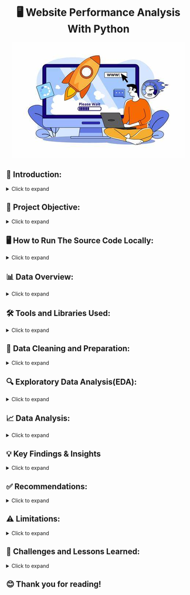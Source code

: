 <h1 style="text-align: center;">🖥️ Website Performance Analysis With Python</h1>

<div align="center">
  <img src="OIP.jpeg"="Web Performance Image" width="autp" height="auto">
</div>

## 📖 Introduction: 
<details>
  <summary>Click to expand</summary>
  <br>
  
In today’s fast-moving digital world, people expect websites to load quickly and work smoothly. If a site is slow, visitors may leave before even exploring it. This is especially important for 929 Fitness, where the website helps connect people with workout plans, nutrition tips, and a supportive community.

This project uses Python to check how well the 929 Fitness website is performing. We’ll look at things like speed, efficiency, and reliability. By analyzing key data, spotting slowdowns, and predicting when traffic is highest (especially at 11 AM and 9 PM), we can suggest improvements to keep the site running smoothly. The goal is to give visitors a better experience and help 929 Fitness make a bigger impact online.

</details>

## 🎯 Project Objective:
<details>
  <summary>Click to expand</summary>
 <br>
  
The goal of this project is to **check, improve, and speed up** the **925 Fitness** website using **Python**. By looking at important performance data, we’ll answer key questions like:

1. Where do visitors come from, and who are they? (Traffic Sources and Demographics)
2. How long do people stay on the site, and when is it busiest? (Session Analysis)
3. What do users do on the site, and do they find it engaging? (User Engagement and Behavior)
4. Which strategies are most effective in driving traffic to the site? (Channel Performance)
5. How many visits can we expect in the next day? (Website Traffic Forecasting)

This project will use **Python and data analysis** to find ways to make the **925 Fitness** website faster, improve user experience, and attract more visitors.
</details>

## 🖥️ How to Run The Source Code Locally:
<details>
  <summary>Click to expand</summary>

### First, check out the code and its output here: [925 Website Performance Analysis.ipynb](https://colab.research.google.com/drive/1qg95To4QTQlNtKyN9Jb9Mns9slKGOuOD?usp=sharing)
  
## Here are the Setup and Execution instructions:
### Prerequisites

Before you can run this code, you'll need to have the following installed:

* **Python:** You can download the latest version from [python.org](https://www.python.org/downloads/).
  
* **Jupyter Notebook:** Install it using pip:
    ```bash
    pip install notebook
    ```
* **Git (Optional but Recommended):** To clone the repository, download from [git-scm.com](https://git-scm.com/downloads).
  
* **Required Python Libraries:** Install Pandas, Matplotlib, Plotly, NumPy, statsmodels, and specifically, the plot_acf and plot_pacf functions from the statsmodels.graphics.tsaplots module, as well as the SARIMAX module:
    ### OR
  ```bash
    pip install pandas matplotlib plotly numpy statsmodels  # Use VS Code terminal or Google Colab
    ```
### Cloning the Repository (Use VS Code Terminal or Windows Command Prompt):

1.  Clone the repository to your local machine:
    ```bash
    git clone [https://github.com/DataWithMowa/Website_Performance_Python_Analysis.git]
    ```
2.  Navigate to the project directory:
    ```bash
    cd [https://github.com/DataWithMowa/Website_Performance_Python_Analysis.git]
    ```
### Setting Up a Virtual Environment (Recommended)

1.  Create a virtual environment:
    ```bash
    python3 -m venv venv
    ```
2.  Activate the virtual environment:
    * On Windows:
        ```bash
        venv\Scripts\activate
        ```
    * On macOS/Linux:
        ```bash
        source venv/bin/activate
        ```
### Installing Dependencies

1.  Install the required Python libraries:
    ```bash
    pip install pandas matplotlib plotly numpy statsmodels
    ```
### Running the Jupyter Notebook

1.  Start Jupyter Notebook from the project directory:
    ```bash
    jupyter notebook
    ```
2.  Your web browser will open, showing the Jupyter Notebook interface.
3.  Find and open the `925 Website Performance Analysis.ipynb` file.
4.  Run the cells in the notebook one after the other by clicking "Cell" > "Run All" or by pressing Shift + Enter in each cell.

### Data and Configuration

* Find and download the "updated dataset" used in this analysis in the `Dataset/` directory.
  
### Jupyter Notebook

 * Here is the Jupyter source file for this project: [925 Website Performance Analysis.ipynb](https://colab.research.google.com/drive/1qg95To4QTQlNtKyN9Jb9Mns9slKGOuOD?usp=sharing)
</details>

## 📊 Data Overview:
<details>
  <summary>Click to expand</summary>
 <br>This dataset is a big collection of information about how people are using a website. It’s like a logbook that tracks who’s visiting, when, how they got there, and what they’re doing. It covers stuff like marketing channels, dates, user counts, session details, engagement stats, and info about the visitors themselves (like age, gender, location, and device). 
 
### What’s in the Dataset:
<details>
  <summary>Click to expand</summary>
 <br> 
Here’s a rundown of each column and what it tells us:

1. **Marketing Channels**  
   - This shows how people found the website. Examples are “Direct Website” (they typed the URL or used a bookmark), “From Social Media” (came from platforms like Twitter or Facebook), “Organic Search” (found it via Google), “Organic Video” (maybe from YouTube), and “Uncategorized” (not sure how they got there).

2. **Date + Hour (YYYY-MM-DD-HR)**  
   - The exact date and hour when the data was recorded, like “2024-04-16 23:00:00” (April 16, 2024, at 11 PM). It helps track when people visit.

3. **No. Of Users**  
   - How many unique people visited during that hour. Ranges from 0 to hundreds (e.g., 237 users at one point).

4. **No. Of Session of Users**  
   - Total visits (sessions) by those users in that hour. A user might visit more than once, so this can be higher than the number of users (e.g., 300 sessions for 237 users).

5. **Engaged Sessions**  
   - Sessions where people actually did something—like clicked around or stayed a while—instead of just bouncing off. For example, 144 engaged sessions out of 300 total sessions.

6. **Average Engagement Time Per Session in Seconds**  
   - How long people stuck around per session, in seconds. Varies a lot, from 0 (they left right away) to over 4,000 seconds (over an hour!).

7. **Engaged Sessions Per User**  
   - Average number of engaged sessions per person. If it’s 0.6, that means each user had 0.6 engaged sessions on average (some had none, some had more).

8. **Events Per Session**  
   - How many actions (like clicks or page views) happened per session. Higher numbers mean people were more active (e.g., 4.67 events per session).

9. **Engagement Rate**  
   - The percentage of sessions that were engaged (engaged sessions divided by total sessions). A rate of 0.48 means 48% of sessions had some activity.

10. **Event Count**  
    - Total number of actions across all sessions in that hour. For example, 1,402 events means lots of clicking or scrolling happened.

11. **Age**  
    - The average (or maybe typical) age of users in that hour, ranging from 18 to 60.

12. **Age Groups**  
    - Groups users into “Young Adults” (roughly 18-34), “Adults” (35-49), or “Old People” (50+). Matches the age column.

13. **Gender**  
    - Whether the users were mostly “Male” or “Female” during that hour.

14. **Location**  
    - Where users were from, like “UK,” “Nigeria,” “United States,” “Australia,” etc. Shows the website’s global reach.

15. **Device Type**  
    - What device they used: “Mobile,” “Tablet,” or “Desktop.” Tells you if it’s phone users, tablet fans, or computer folks.

</details>
</details>

## 🛠️ Tools and Libraries Used:

<details>
  <summary>Click to expand</summary>
  <br>
  For this analysis, I used the following tools and libraries:  

- **Jupyter Notebook** – An interactive tool for writing, running, and documenting Python code in a clear, step-by-step way.  
- **Pandas** – Used for handling and analyzing data, including cleaning, filtering, and combining datasets.  
- **Matplotlib** – Helped create visual charts to explore and present data effectively.  
- **Plotly** – Used for interactive graphs that make it easier to understand and share insights.  
- **NumPy** – Assisted with numerical calculations, working with large arrays and mathematical functions.  
- **statsmodels** – Used for statistical modeling and time series analysis.  
- **plot_acf & plot_pacf (from statsmodels)** – Helped analyze time series data by showing patterns in past trends.  
- **SARIMAX (from statsmodels)** – Used for forecasting time series data, capturing seasonal patterns and external influences.  

This combination of tools helped ensure accurate analysis and valuable insights.
</details>

## 🧹 Data Cleaning and Preparation:

<details>
  <summary>Click to expand</summary>
  <br>

Before starting the analysis, I cleaned and prepared the raw dataset using **Microsoft Excel** to ensure accuracy and consistency. You can find and download the "updated dataset" used in this analysis in the `Dataset/` directory  Here’s what was done:  

### **1. Renaming Column Headers**  
- "Session primary channel group" → **"Marketing Channels"** (for clarity)  
- "Date + hour (YYYYMMDDHH)" → **"Date + Hour (YYYY-MM-DD-HH)"** (to follow a standard format)  
- "Users" → **"No. of Users"**  
- "Session" → **"No. of Sessions of Users"**  
- "Average engagement time per session" → **"Average Engagement Time Per Session (Seconds)"** (for specificity)  
- "Engaged sessions per user" → **"Engaged Sessions Per User"**  
- "Engagement rate" → **"Engagement Rate"**  
- "Events per session" → **"Events Per Session"**  

### **2. Renaming Column Values**  
- "Direct" → **"Direct Website"** (for better context)  
- "Organic Social" → **"From Social Media"**  
- "Email" → **"Email Marketing"**  
- "Referral" → **"From Another Website"**  

### **3. Formatting Date and Time**  
- The "Date + Hour" column was converted to a proper **date-time format (YYYY-MM-DD-HH)** for consistency.  

### **4. Data Alignment & Formatting**  
- Adjusted the formatting of key columns like **Average Engagement Time, Engaged Sessions Per User, Events Per Session, and Engagement Rate** to ensure a structured and visually clear dataset.  

These steps were essential to make sure the data was clean, well-organized, and ready for analysis.
</details>

## 🔍 Exploratory Data Analysis(EDA):
<details>
  <summary>Click to expand</summary>
 <br>

**Objective:**
The main goal of this Exploratory Data Analysis (EDA) was to understand how people interact with the 925 Fitness website. This included analyzing traffic patterns, user demographics, and engagement metrics to find areas for improvement and optimization.

**Methodology:**
In this analysis, I looked at website traffic data to see where visitors come from, their age, gender, location, and the devices they use. I also checked when people visit the site the most (by time, day, and month) and how engaged they are, like how long they stay, how many sessions they have, and how often they interact. I also compared different traffic sources to see which ones perform best. Lastly, I analyzed how different engagement factors are connected.

**Key Findings:**

* **Traffic Sources:** Social media is the dominant traffic source, followed by direct website visits and organic search as seen below.
  <img src="Charts Created/Marketing Channels Chart.png" alt="Marketing Channel Chart" width="auto">
  
* **Demographics:**
    * Young adults (20s-30s) are the largest user group as seen below.
      <img src="Charts Created/Users By Age Group.png" alt="User By Age Group Chart" width="auto">
      
    * A near-equal distribution of male and female users as seen below.
      <img src="Charts Created/Users By Gender.png" alt="User By Gender Chart" width="auto">
      
    * Australia, the U.S., Nigeria, and South Africa are the top geographic locations as seen below.
      <img src="Charts Created/Users By Location.png" alt="User By Location Chart" width="auto">
      
    * Traffic is evenly distributed across mobile, desktop, and tablet devices as seen below.
      <img src="Charts Created/Users By Device Type.png" alt="User By Device Type Chart" width="auto">
      
* **Temporal Patterns:**
    * Peak traffic occurs at 11 AM and 9 PM as seen below.
      <img src="Charts Created/Traffic by Time Of Day.png" alt="Traffic By Time of Day Chart" width="auto">
      
    * Weekday traffic is significantly higher than weekend traffic, with Wednesday being the peak day as seen below.
      <img src="Charts Created/Traffic By Day of Week.png" alt="Traffic By Day Of Week Chart" width="auto">
      
    * April had a significantly higher amount of traffic than May as seen below.
      <img src="Charts Created/Traffic By April & May.png" alt="Traffic By April & May Chart" width="auto">
      
* **User Engagement:**
    * April 17, 2024, at 18:00 had the highest number of user sessions as seen below.
      <img src="Charts Created/engagement_metrics_matplotlib.png" alt="Engagement Metrics Chart" width="auto">
      
    * "Organic Video" and "From Another Website" have higher engagement rates and events per session compared to social media as seen below.
      <img src="Charts Created/Channel_performance_Metrics.png" alt="Channel Perfromance Metrics Chart" width="auto">
      
* **Correlation Analysis:**
    * A strong positive correlation exists between "Engaged Sessions Per User" and "Engagement Rate." as seen below.
      <img src="Charts Created/engagement_metrics_correlation_heatmap.png" alt="Correlation Chart" width="auto">

  * **Website Traffic Forecasting:**
    * Autocorrelation (ACF) and partial autocorrelation (PACF) charts were used to determine model parameters as seen below.
      <img src="Charts Created/ACF and PACF Chart.png" alt="ACF and PACF Chart" width="auto">
    * A time series analysis was conducted using the SARIMA model to forecast website traffic for the next 24 hours as seen below.
      <img src="Charts Created/Website Traffic Forecasting Plotly.png" alt="Website Forecasting Chart" width="auto">
   
</details>

## 📈 Data Analysis:
<details>
  <summary>Click to expand</summary>
 <br>

This section explains how I analyzed data from the **925 Fitness** website to find useful insights. The analysis covered different areas, such as where visitors come from, who they are, when they visit, how they interact with the site, and how to predict future traffic.  

### **1. Traffic Source Analysis**  
- I looked at where website visitors come from (social media, direct visits, search engines, referrals, or unknown sources).  
- Bar charts were used to show the traffic distribution.  
- I compared different sources to see which ones bring the most and least visitors.  

### **2. User Demographics**  
- I analyzed visitor details like **age, gender, and location** to understand who uses the site.  
- Charts were used to display this information clearly.  
- I also checked what devices people use to access the website.  

### **3. Website Traffic Over Time**  
- I studied when people visit the website the most—looking at trends by **hour, day, and month**.  
- I used **line graphs and heatmaps** to visualize these patterns.  

### **4. User Engagement**  
- I examined how visitors interact with the site by looking at metrics like **time spent, number of visits, clicks per session, and engagement rate**.  
- I also checked how these metrics are related to each other.  

### **5. Predicting Future Traffic**  
- I used a forecasting method (**SARIMA model**) to predict website visits for the next 24 hours.  
- **Graphs (ACF and PACF)** were used to help fine-tune the model for accuracy.  

### **6. Finding Relationships Between Metrics**  
- A **heatmap** was created to show how different engagement factors are connected.  
- This helped identify **strong and weak relationships** between various user behaviors.  

### **Overall Approach**  
- I used **data visualization and statistics** to make sense of the data.  
- The goal was to find ways to **improve the website and marketing strategies**.  
- I cleaned and prepared the data using **Microsoft Excel** before analysis.
</details>

## 💡 Key Findings & Insights
<details>
  <summary>Click to expand</summary>
 <br>

### **1. Social Media Brings Traffic but Not Always Engagement**  
- Most visitors come from social media, showing a strong online presence.  
- However, while social media attracts visitors, it doesn’t always keep them engaged.  
- This means the content bringing users in might not be the same content that keeps them interested.  

**What to do:** Improve social media strategies to encourage deeper interaction. Use more engaging posts, targeted campaigns, and clear calls to action.  

### **2. Understanding User Demographics is Key**  
- Most visitors are young adults (20s-30s), meaning content should cater to their interests.  
- The nearly equal male-female split means content should be inclusive.  
- Knowing users’ locations helps in creating region-specific content and ads.  

**What to do:** Use this data to create content and marketing campaigns that better connect with the audience.  

### **3. Best Times to Post and Engage**  
- Peak traffic happens at **11 AM and 9 PM**, with **Wednesdays** being the busiest day.  
- Posting at these times can increase reach and engagement.  

**What to do:** Schedule content and ads for these peak times to get the most impact.  

### **4. More Engaged Sessions = Higher Engagement**  
- Users who stay engaged during their visit tend to interact more.  
- The more engaging each session is, the better the overall engagement rate.  

**What to do:** Improve session quality by adding interactive content, personalized experiences, and engaging features.  

### **5. Big Traffic Drop from April to May**  
- Website traffic suddenly dropped during this period.  
- Possible reasons: technical issues, changes in marketing, or search engine updates.  

**What to do:** Investigate and fix the cause—check for website errors, review marketing strategies, and analyze external factors.  

### **6. Predicting Future Traffic with SARIMA Model**  
- The SARIMA model helps forecast traffic for better planning.  
- This allows the company to prepare for traffic spikes by managing content, support, and server capacity.  

**What to do:** Use this model to make smarter decisions about content scheduling and resource allocation.  

### **7. Not All Traffic Sources Perform the Same**  
- **Social media** brings in the most visitors, but **organic video and referral traffic** have better engagement.  
- This means some channels drive **quality** traffic, while others bring **quantity** but less interaction.  

**What to do:** Study why organic video and referral traffic engage better and apply those insights to improve social media strategy.  

### **8. Website Must Work Well on All Devices**  
- Traffic is evenly split between **mobile, desktop, and tablets**.  
- This means the website must be user-friendly on all devices.  

**What to do:** Ensure ads and website content are fully optimized for all screen sizes.

</details>

## ✅ Recommendations:
<details>
  <summary>Click to expand</summary>
 <br>  

### **1. Boost Social Media Engagement (Main Traffic Source)**  
- **Action Steps:**  
  * Post 2-3 times daily across platforms like Instagram, Facebook, and TikTok.  
  * Use diverse content formats:  
    - Quick workout videos (15-30 seconds) optimized for mobile.  
    - Fitness tips, success stories, and behind-the-scenes glimpses.  
    - Interactive content like polls, Q&A sessions, and challenges.  
  * Partner with influencers for giveaways and collaborations.  
  * Add clear CTAs to direct users to key website pages.  
  * Engage followers by responding to comments and messages promptly.  
  * Consider adding a live social feed to the homepage and promote website-exclusive content.  

**What to do:** Increase engagement by diversifying content and promoting community interaction.  

### **2. Optimize Direct Website Experience (2nd Highest Traffic Source)**  
- **Action Steps:**  
  * Speed up website load times (e.g., image compression, caching).  
  * Simplify navigation for better user flow (e.g., easy class registration).  
  * Develop a "Members-Only" section with exclusive content.  
  * Use a clean, modern design.  

**What to do:** Make the website faster and easier to navigate while offering exclusive content to members.  

### **3. Enhance Organic Search Presence (3rd Highest Traffic Source)**  
- **Action Steps:**  
  * Perform keyword research and optimize content with relevant terms (e.g., "fitness classes near me").  
  * Create a blog strategy with valuable, searchable content (e.g., "5 Beginner Exercises").  
  * Improve SEO through backlinking and website structure.  

**What to do:** Focus on SEO to increase organic search visibility.  

### **4. Strengthen Referral Traffic (From Other Websites)**  
- **Action Steps:**  
  * Collaborate with fitness bloggers and influencers for backlinks.  
  * Write guest posts for external websites, including links to your site.  
  * Offer perks like discount codes or affiliate programs to encourage referrals.  

**What to do:** Increase referral traffic by collaborating with influencers and external sites.  

### **5. Investigate and Optimize Uncategorized Traffic**  
- **Action Steps:**  
  * Use UTM codes to track and categorize uncategorized traffic.  
  * Analyze each traffic source and optimize based on performance.  

**What to do:** Track and categorize uncategorized traffic for better analysis and optimization.  

### **6. Leverage Organic Video Content**  
- **Action Steps:**  
  * Embed workout videos (YouTube/TikTok) on the website.  
  * Add clear CTAs in videos directing users to the site.  

**What to do:** Use video content to drive engagement and direct traffic to the website.  

### **7. Improve Email Marketing Effectiveness**  
- **Action Steps:**  
  * Create enticing sign-up offers like free workout guides.  
  * Send personalized emails based on user preferences (e.g., tips, success stories).  
  * Segment email lists for better-targeted campaigns.  

**What to do:** Improve email marketing by offering value and personalizing content.  

### **8. Tailor Content for Specific Demographics**  
- **Action Steps:**  
  * Create content for young adults (20s-30s), busy adults (35-50), and older adults (50+).  
  * Focus on trendy, high-energy workouts for younger users and low-impact exercises for older adults.  
  * Run surveys and focus groups for deeper insights.  

**What to do:** Cater content to different age groups and preferences.  

### **9. Optimize for Geographic Locations**  
- **Action Steps:**  
  * Create region-specific content and marketing campaigns for high-performing locations.  
  * Adjust offerings (e.g., pricing, promotions) based on regional preferences.  
  * Use location-based keywords for SEO.  

**What to do:** Tailor content and offers to the needs of each region.  

### **10. Ensure Seamless Multi-Device Experience**  
- **Action Steps:**  
  * Test website responsiveness across mobile, desktop, and tablet.  
  * Optimize for quick load speeds, easy navigation, and mobile-friendly checkout.  
  * Ensure a smooth experience across all devices.  

**What to do:** Prioritize responsive design for an optimal user experience on any device.  

### **11. Optimize for Peak Traffic Times**  
- **Action Steps:**  
  * Schedule posts, emails, and ads during peak times (11 AM and 9 PM).  
  * Offer live chat and chatbot support during these hours.  
  * Optimize website to handle high traffic loads.  

**What to do:** Maximize engagement by posting and running campaigns at peak times.  

### **12. Address the April to May Traffic Drop**  
- **Action Steps:**  
  * Conduct a full audit to identify errors, technical issues, or marketing changes that could have caused the drop.  
  * Gather user feedback and analyze competitor activity.  

**What to do:** Investigate the traffic drop thoroughly and take corrective action based on findings.  

By implementing these strategies, 925 Fitness Company can boost website traffic, enhance user engagement, and create a more effective online presence.

</details>

## ⚠️ Limitations:
<details>
  <summary>Click to expand</summary>
 <br>

While this analysis gives useful insights into the 925 Fitness Company website's performance, it’s important to keep in mind some limitations that might affect the accuracy of the findings. These limitations include:

### 1. **Data Accuracy and Completeness**:
- The analysis relied on website traffic data, which might not show all user actions or fully reflect how users behave in the real world.
- Data collection methods, like tracking codes and analytics platforms, can have limitations that could cause mistakes or missing information.
- The "uncategorized" traffic source might have useful data that, if correctly identified, could change the analysis.
- **Implication**: The results should be taken with caution, as the data may not be complete or entirely accurate.

### 2. **SARIMA Model Forecasting Limitations**:
- The SARIMA model is good for forecasting based on past data, but it might not predict future traffic patterns accurately if something unexpected happens.
- Changes in user behavior, search engine updates, or new marketing campaigns could make the predictions inaccurate.
- **Implication**: The 24-hour traffic forecast should be seen as a guide, not a guarantee. It should be updated with new data for better accuracy.

### 3. **External Factors and Market Changes**:
- The analysis didn’t fully consider outside factors, like what competitors are doing, the economy, or seasonal trends, which could affect traffic and how users behave.
- Changes in the fitness industry or new technologies might also affect user interests and website performance.
- **Implication**: The recommendations should be flexible, considering that the market and outside factors can change.

### 4. **Single Platform Data**:
- The analysis only used website data. Other sources, like customer surveys, social media feedback, or sales data, could have provided a fuller picture of the company’s performance.
- Without these extra sources, the analysis is based only on the data we have.
- **Implication**: Future analyses should include more types of data to better understand user behavior and business results.

### 5. **Sudden Traffic Drop in April-May**:
- There was a sharp drop in website traffic from April to May, which is an unusual event that needs more investigation.
- The analysis couldn’t fully explain why this drop happened or how it might affect the business in the long run.
- **Implication**: The traffic trends should be looked at in light of this unusual drop, and further research is needed to figure out what caused it and what it means for the future.

### 6. **Correlation vs. Causation**:
- While the analysis showed some relationships between engagement metrics, it doesn’t prove that one thing causes another.
- For example, the strong link between "Engaged Sessions Per User" and "Engagement Rate" doesn’t mean that increasing one will automatically increase the other.
- **Implication**: Recommendations based on these relationships should be tried cautiously, and more testing is needed to confirm if one really causes the other.
  
These limitations should be considered when using the recommendations, as they are based on the available data and current situation.
</details>
  
## 🚀 Challenges and Lessons Learned:
<details>
  <summary>Click to expand</summary>
 <br>

Every project comes with its own set of hurdles, and this one was no different. Here are a couple of challenges I faced and the valuable lessons I learned along the way:

1. **Plotly Chart Rendering in Google Colab**  
   At first, I couldn’t get my Plotly charts to render in Google Colab, even though they worked fine in Jupyter Notebook. It was frustrating, and I spent over a week troubleshooting without much success. The lack of error messages made it tough to pinpoint the issue. Eventually, I learned that specifying the renderer (`fig.show(renderer="colab")`) helped solve the problem.

   **Lesson learned:** Platforms and tools have their quirks, and sometimes the solution is as simple as checking the documentation. Persistence and patience go a long way in problem-solving!

2. **GitHub Documentation and Time Management**  
   I didn’t expect the documentation process to take as long as it did! Structuring it, writing clear explanations, and staying consistent was more demanding than I thought. I realized how important it is to dedicate time for documentation from the start, as it plays a huge role in making a project understandable and reproducible.

   **Lesson learned:** Documentation isn’t just a side task, it’s a core part of any project. Organizing it well and paying attention to small details can really make a difference.

These experiences taught me the value of adaptability, persistence, and learning along the way. I’m looking forward to applying these lessons in future projects!

</details>

## 😊 Thank you for reading!

